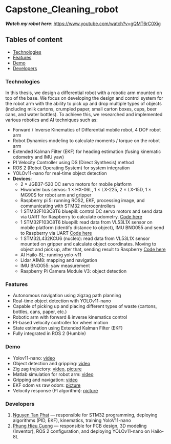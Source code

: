 # Capstone_Cleaning_robot
***Watch my robot here***: https://www.youtube.com/watch?v=gQMT6rC0Xig

## Tables of content
- [Technologies](#technologies)
- [Features](#features)
- [Demo](#demo)
- [Developers](#developers)

### Technologies
In this thesis, we design a differential robot with a robotic arm mounted on top of the base. We focus on developing the design and control system for the robot arm with the ability to pick up and drop multiple types of objects (including milk cartons, crumpled paper, small carton boxes, cups, beer cans, and water bottles).
To achieve this, we researched and implemented various robotics and AI techniques such as:
* Forward / Inverse Kinematics of Differential mobile robot, 4 DOF robot arm
* Robot Dynamics modeling to calculate moments / torque on the robot arm
* Extended Kalman Filter (EKF) for heading estimation (fusing kinematic odometry and IMU yaw)
* PI Velocity Controller using DS (Direct Synthesis) method
* ROS 2 (Robot Operating System) for system integration
* YOLOv11-nano for real-time object detection
* **Devices**:
  * 2 × JGB37-520 DC servo motors for mobile platform
  * Hiwonder bus servos: 1 × HX-06L, 1 × LX-225, 2 × LX-15D, 1 × MG90S for robot arm and gripper
  * Raspberry pi 5: running ROS2, EKF, processing image, and communicating with STM32 microcontrollers
  * 1 STM32F103C8T6 bluepill: control DC servo motors and send data via UART for Raspberry to calculate odometry. [Code here](https://github.com/Phat-sv/DC_servo_motor_STM32)
  * 1 STM32F103C8T6 bluepill: read data from VL53L1X sensor on mobile platform (identify distance to object), IMU BNO055 and send to Raspberry via UART [Code here](https://github.com/Phat-sv/VL53L1X_and_BNO055_STM32)
  * 1 STM32L432KCU6 (nucleo): read data from VL53L1X sensor mounted on gripper and calculate object coordinates. Moving to object and pick up, after that, sending result to Raspberry [Code here](https://github.com/Phat-sv/4_DOF_Robot_Arm_STM32)
  * AI Hailo-8L: running yolo-v11
  * Lidar A1M8: mapping and navigation
  * IMU BNO055: yaw measurement
  * Raspberry Pi Camera Module V3: object detection

### Features
* Autonomous navigation using zigzag path planning
* Real-time object detection with YOLOv11-nano
* Capable of picking up and placing different types of waste (cartons, bottles, cans, paper, etc.)
* Robotic arm with forward & inverse kinematics control
* PI-based velocity controller for wheel motion
* State estimation using Extended Kalman Filter (EKF)
* Fully integrated in ROS 2 (Humble)

### Demo
* Yolov11-nano: [video](https://youtu.be/JAwOVxa2ZUE)
* Object detection and gripping: [video](https://youtube.com/shorts/5fRmE0WF7jY)
* Zig zag trajectory: [video](https://youtu.be/SWXLe86SoOQ), [picture](https://github.com/Phat-sv/Capstone_Cleaning_robot/blob/main/images/Zig-zag%20result.png)
* Matlab simulation for robot arm: [video](https://youtu.be/U4f-FVTDqog)
* Gripping and navigation: [video](https://youtu.be/RqK6kfQlSYY)
* EKF odom vs raw odom: [picture](https://github.com/Phat-sv/Capstone_Cleaning_robot/blob/main/images/EKF%20odom.png)
* Velocity response (PI algorithm): [picture](https://github.com/Phat-sv/Capstone_Cleaning_robot/blob/main/images/PID%20response.png)
  
### Developers
1. [Nguyen Tan Phat](https://github.com/Phat-sv) — responsible for STM32 programming, deploying algorithms (PID, EKF), kinematics, training YoloV11-nano
2. [Phung Hieu Cuong](https://github.com/phcfg12) — responsible for PCB design, 3D modeling (Inventor), ROS 2 configuration, and deploying YOLOv11-nano on Hailo-8L


